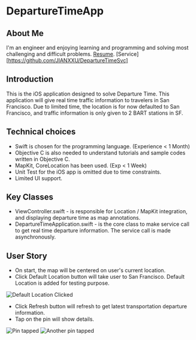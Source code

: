DepartureTimeApp
================

About Me
--------
I'm an engineer and enjoying learning and programming and solving most challenging and difficult problems. [Resume](https://s3-us-west-1.amazonaws.com/jianxxu/JIAN+XU+Resume+2014.pdf). [Service][https://github.com/JIANXXU/DepartureTimeSvc]

Introduction
------------
This is the iOS application designed to solve Departure Time.  This application will give real time traffic information to travelers in San Francisco.  Due to limited time, the location is for now defaulted to San Francisco, and traffic information is only given to 2 BART stations in SF.

Technical choices
-----------------
* Swift is chosen for the programming language.  (Experience < 1 Month)
* Objective C is also needed to understand tutorials and sample codes written in Objective C.
* MapKit, CoreLocation has been used. (Exp < 1 Week)
* Unit Test for the iOS app is omitted due to time constraints.
* Limited UI support.

Key Classes
-----------
* ViewController.swift - is responsible for Location / MapKit integration, and displaying departure time as map annotations.
* DepartureTimeApplication.swift - is the core class to make service call to get real time departure information.  The service call is made asynchronously.

User Story
----------
* On start, the map will be centered on user's current location.
* Click Default Location button will take user to San Francisco.  Default Location is added for testing purpose.

![Default Location Clicked](https://s3-us-west-1.amazonaws.com/jianxxu/IMG_4207.PNG)
* Click Refresh button will refresh to get latest transportation departure information.
* Tap on the pin will show details.

![Pin tapped](https://s3-us-west-1.amazonaws.com/jianxxu/IMG_4208.PNG)
![Another pin tapped](https://s3-us-west-1.amazonaws.com/jianxxu/IMG_4209.PNG)
